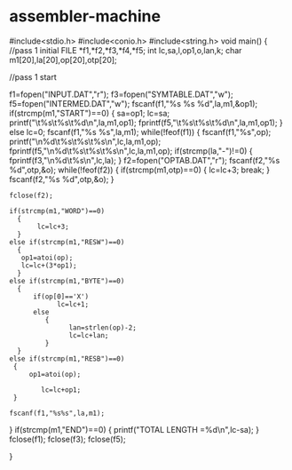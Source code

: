 # assembler-machine
#include<stdio.h>
#include<conio.h>
#include<string.h>
void main()
{
  //pass 1 initial
    FILE *f1,*f2,*f3,*f4,*f5;
    int lc,sa,l,op1,o,lan,k;
    char m1[20],la[20],op[20],otp[20];
    
  //pass 1 start

  f1=fopen("INPUT.DAT","r");
  f3=fopen("SYMTABLE.DAT","w");
  f5=fopen("INTERMED.DAT","w");
  fscanf(f1,"%s %s %d",la,m1,&op1);
     if(strcmp(m1,"START")==0)
      {
         sa=op1;
         lc=sa;
         printf("\t%s\t%s\t%d\n",la,m1,op1);
         fprintf(f5,"\t%s\t%s\t%d\n",la,m1,op1);
      }
    else
         lc=0;
  fscanf(f1,"%s %s",la,m1);
 while(!feof(f1))
  {
       fscanf(f1,"%s",op);
       printf("\n%d\t%s\t%s\t%s\n",lc,la,m1,op);
       fprintf(f5,"\n%d\t%s\t%s\t%s\n",lc,la,m1,op);
       if(strcmp(la,"-")!=0)
         {
                  fprintf(f3,"\n%d\t%s\n",lc,la);
         }
       f2=fopen("OPTAB.DAT","r");
       fscanf(f2,"%s %d",otp,&o);
       while(!feof(f2))
          {
              if(strcmp(m1,otp)==0)
                {
                        lc=lc+3;
                        break;
                }
              fscanf(f2,"%s %d",otp,&o);
        }

    fclose(f2);

    if(strcmp(m1,"WORD")==0)
      {
           lc=lc+3;
      }
    else if(strcmp(m1,"RESW")==0)
      {
       op1=atoi(op);
       lc=lc+(3*op1);
      }
    else if(strcmp(m1,"BYTE")==0)
      {
          if(op[0]=='X')
                lc=lc+1;
          else
             {
                   lan=strlen(op)-2;
                   lc=lc+lan;
             }
      }
    else if(strcmp(m1,"RESB")==0)
     {
         op1=atoi(op);

            lc=lc+op1;
     }

    fscanf(f1,"%s%s",la,m1);
  }
    if(strcmp(m1,"END")==0)
      {
        printf("TOTAL LENGTH =%d\n",lc-sa);
      }
    fclose(f1);
    fclose(f3);
    fclose(f5);

}
